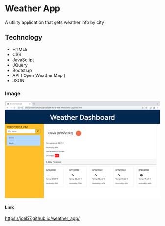 # Weather App

A utility application that gets weather info by city .

## Technology

* HTML5
* CSS
* JavaScript
* JQuery
* Bootstrap
* API ( Open Weather Map )
* JSON
  
### Image

<img src="./assets/images/weather_app.png">


#### Link

https://joel57.github.io/weather_app/

  

